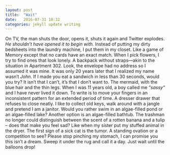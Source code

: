 ```yaml
---
layout: post
title:  "Wait"
date:   2016-07-31 10:32
categories: jekyll update writing
---
```

On TV, the man shuts the door, opens it, shuts it again and Twitter explodes. *He shouldn’t have opened it to begin with.* Instead of putting my dirty bedsheets into the laundry machine, I put them in my closet. Like a game of Memory except that no cards have an exact match. When I pick flowers, I try to find ones that look lonely. A backpack without straps—akin to the situation in Apartment 302. Look, the envelope had no address so I assumed it was mine. It was only 20 years later that I realized my name wasn’t *John*. If I made you eat a sandwich in less than 30 seconds, would you try? It isn’t that I can’t, it’s that I don’t want to. The mermaid, with the blue hair and the thin legs. When I was 11 years old, a boy called me *"sassy"* and I have never lived it down. To write is to move your fingers in an inconsistent pattern for an extended period of time. A dresser drawer that refuses to close neatly. I like to collect old keys, walk around with a jangle and pretend I am a janitor. Would you rather swim in an algae-filled pond or an algae-filled lake? Another option is an algae-filled bathtub. The trashman no longer could distinguish between the scent of a rotten banana and a tulip – does that make you feel sad? Like when my sister put my stuffed animal in the dryer. The first sign of a sick cat is the tumor. A standing ovation or a competition to see? Please stop pinching my stomach, I can promise you this isn’t a dream. Sweep it under the rug and call it a day. Just wait until the balloons drop!